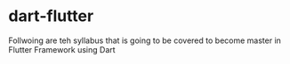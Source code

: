 # dart-flutter

Follwoing are teh syllabus that is going to be covered to become master in Flutter Framework using Dart
